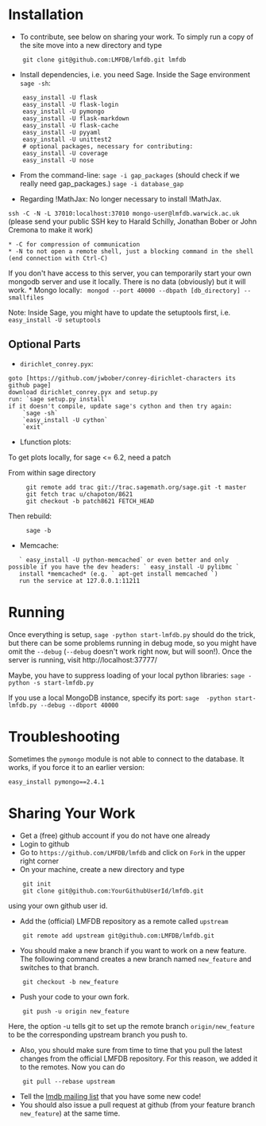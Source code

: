 Installation
============

  * To contribute, see below on sharing your work.  To simply run a copy of the site move into a new directory and type
```
    git clone git@github.com:LMFDB/lmfdb.git lmfdb
```

  * Install dependencies, i.e. you need Sage. Inside the Sage environment `sage -sh`:
```
    easy_install -U flask
    easy_install -U flask-login
    easy_install -U pymongo
    easy_install -U flask-markdown
    easy_install -U flask-cache
    easy_install -U pyyaml
    easy_install -U unittest2
    # optional packages, necessary for contributing:
    easy_install -U coverage
    easy_install -U nose
```
  * From the command-line:
    `
    sage -i gap_packages
    ` 
  (should check if we really need gap_packages.)
    `
    sage -i database_gap 
    `
    
  * Regarding !MathJax: No longer necessary to install !MathJax.

  `
  ssh -C -N -L 37010:localhost:37010 mongo-user@lmfdb.warwick.ac.uk
  ` 
  (please send your public SSH key to Harald Schilly, Jonathan Bober or John Cremona to make it work)

    * -C for compression of communication
    * -N to not open a remote shell, just a blocking command in the shell (end connection with Ctrl-C)
  If you don't have access to this server, you can temporarily start your own mongodb server and use it locally. There is no data (obviously) but it will work.
    * Mongo locally:
    ` 
    mongod --port 40000 --dbpath [db_directory] --smallfiles 
    `

Note: Inside Sage, you might have to update the setuptools first, i.e. ` easy_install -U setuptools `

Optional Parts
--------------

* `dirichlet_conrey.pyx`:
```
goto [https://github.com/jwbober/conrey-dirichlet-characters its github page]
download dirichlet_conrey.pyx and setup.py
run: `sage setup.py install`
if it doesn't compile, update sage's cython and then try again:
    `sage -sh`
    `easy_install -U cython`
    `exit`
```

* Lfunction plots:

To get plots locally, for sage <= 6.2, need a patch

From within sage directory
```
     git remote add trac git://trac.sagemath.org/sage.git -t master
     git fetch trac u/chapoton/8621 
     git checkout -b patch8621 FETCH_HEAD
```

Then rebuild:

```
     sage -b
```

* Memcache:

```
   ` easy_install -U python-memcached` or even better and only possible if you have the dev headers: ` easy_install -U pylibmc `
   install *memcached* (e.g. ` apt-get install memcached `)
   run the service at 127.0.0.1:11211
```

Running
=======

Once everything is setup, `sage -python start-lmfdb.py` should do the trick, but there can be some problems running in debug mode, so you might have omit the `--debug` (`--debug` doesn't work right now, but will soon!).  Once the server is running, visit http://localhost:37777/

Maybe, you have to suppress loading of your local python libraries: `sage -python -s start-lmfdb.py`

If you use a local MongoDB instance, specify its port:  `sage  -python start-lmfdb.py --debug --dbport 40000` 

Troubleshooting
===============

Sometimes the `pymongo` module is not able to connect to the database.
It works, if you force it to an earlier version:

    easy_install pymongo==2.4.1

Sharing Your Work
=================

 * Get a (free) github account if you do not have one already
 * Login to github
 * Go to `https://github.com/LMFDB/lmfdb` and click on `Fork` in the upper right corner
 * On your machine, create a new directory and type
```
    git init
    git clone git@github.com:YourGithubUserId/lmfdb.git
```
  using your own github user id. 
 * Add the (official) LMFDB repository as a remote called `upstream`
```
    git remote add upstream git@github.com:LMFDB/lmfdb.git
```
 * You should make a new branch if you want to work on a new feature.
   The following command creates a new branch named `new_feature` and switches to that branch.
```
    git checkout -b new_feature
```
 * Push your code to your own fork.
```
    git push -u origin new_feature
```
   Here, the option -u tells git to set up the remote branch `origin/new_feature` to be the corresponding upstream
   branch you push to.
 * Also, you should make sure from time to time that you pull the latest changes from the official LMFDB repository.
   For this reason, we added it to the remotes. Now you can do
```
    git pull --rebase upstream 
```
 * Tell the [lmdb mailing list](https://groups.google.com/forum/#!forum/lmdb) that you have some new code!
 * You should also issue a pull request at github (from your feature branch `new_feature`) at the same time.